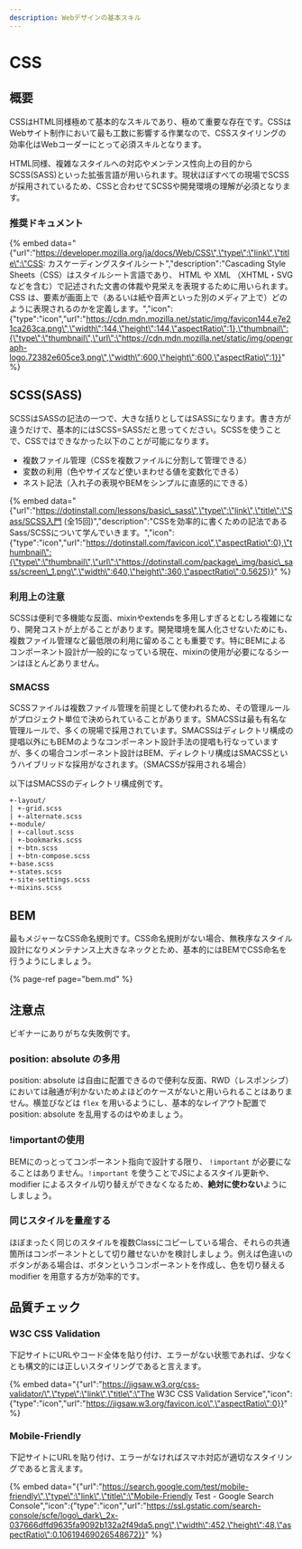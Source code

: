 ```yaml
---
description: Webデザインの基本スキル
---
```


# CSS

## 概要

CSSはHTML同様極めて基本的なスキルであり、極めて重要な存在です。CSSはWebサイト制作において最も工数に影響する作業なので、CSSスタイリングの効率化はWebコーダーにとって必須スキルとなります。

HTML同様、複雑なスタイルへの対応やメンテンス性向上の目的からSCSS\(SASS\)といった拡張言語が用いられます。現状ほぼすべての現場でSCSSが採用されているため、CSSと合わせてSCSSや開発環境の理解が必須となります。

### 推奨ドキュメント

{% embed data="{\"url\":\"https://developer.mozilla.org/ja/docs/Web/CSS\",\"type\":\"link\",\"title\":\"CSS: カスケーディングスタイルシート\",\"description\":\"Cascading Style Sheets（CSS）はスタイルシート言語であり、 HTML や XML （XHTML・SVG などを含む）で記述された文書の体裁や見栄えを表現するために用いられます。 CSS は、要素が画面上で（あるいは紙や音声といった別のメディア上で）どのように表現されるのかを定義します。\",\"icon\":{\"type\":\"icon\",\"url\":\"https://cdn.mdn.mozilla.net/static/img/favicon144.e7e21ca263ca.png\",\"width\":144,\"height\":144,\"aspectRatio\":1},\"thumbnail\":{\"type\":\"thumbnail\",\"url\":\"https://cdn.mdn.mozilla.net/static/img/opengraph-logo.72382e605ce3.png\",\"width\":600,\"height\":600,\"aspectRatio\":1}}" %}

## SCSS\(SASS\)

SCSSはSASSの記法の一つで、大きな括りとしてはSASSになります。書き方が違うだけで、基本的にはSCSS=SASSだと思ってください。SCSSを使うことで、CSSではできなかった以下のことが可能になります。

* 複数ファイル管理（CSSを複数ファイルに分割して管理できる）
* 変数の利用（色やサイズなど使いまわせる値を変数化できる）
* ネスト記法（入れ子の表現やBEMをシンプルに直感的にできる）

{% embed data="{\"url\":\"https://dotinstall.com/lessons/basic\_sass\",\"type\":\"link\",\"title\":\"Sass/SCSS入門 \(全15回\)\",\"description\":\"CSSを効率的に書くための記法であるSass/SCSSについて学んでいきます。\",\"icon\":{\"type\":\"icon\",\"url\":\"https://dotinstall.com/favicon.ico\",\"aspectRatio\":0},\"thumbnail\":{\"type\":\"thumbnail\",\"url\":\"https://dotinstall.com/package\_img/basic\_sass/screen\_1.png\",\"width\":640,\"height\":360,\"aspectRatio\":0.5625}}" %}

### 利用上の注意

SCSSは便利で多機能な反面、mixinやextendsを多用しすぎるとむしろ複雑になり、開発コストが上がることがあります。開発環境を属人化させないためにも、複数ファイル管理など最低限の利用に留めることも重要です。特にBEMによるコンポーネント設計が一般的になっている現在、mixinの使用が必要になるシーンはほとんどありません。

### SMACSS

SCSSファイルは複数ファイル管理を前提として使われるため、その管理ルールがプロジェクト単位で決められていることがあります。SMACSSは最も有名な管理ルールで、多くの現場で採用されています。SMACSSはディレクトリ構成の提唱以外にもBEMのようなコンポーネント設計手法の提唱も行なっていますが、多くの場合コンポーネント設計はBEM、ディレクトリ構成はSMACSSというハイブリッドな採用がなされます。（SMACSSが採用される場合）

以下はSMACSSのディレクトリ構成例です。

```text
+-layout/
| +-grid.scss
| +-alternate.scss
+-module/
| +-callout.scss
| +-bookmarks.scss
| +-btn.scss
| +-btn-compose.scss
+-base.scss
+-states.scss
+-site-settings.scss
+-mixins.scss
```

## BEM

最もメジャーなCSS命名規則です。CSS命名規則がない場合、無秩序なスタイル設計になりメンテナンス上大きなネックとため、基本的にはBEMでCSS命名を行うようにしましょう。

{% page-ref page="bem.md" %}

## 注意点

ビギナーにありがちな失敗例です。

### position: absolute の多用

position: absolute は自由に配置できるので便利な反面、RWD（レスポンシブ）においては融通が利かないためよほどのケースがないと用いられることはありません。横並びなどは `flex` を用いるようにし、基本的なレイアウト配置でposition: absolute を乱用するのはやめましょう。

### !importantの使用

BEMにのっとってコンポーネント指向で設計する限り、 `!important` が必要になることはありません。`!important` を使うことでJSによるスタイル更新や、modifier によるスタイル切り替えができなくなるため、**絶対に使わない**ようにしましょう。

### 同じスタイルを量産する

ほぼまったく同じのスタイルを複数Classにコピーしている場合、それらの共通箇所はコンポーネントとして切り離せないかを検討しましょう。例えば色違いのボタンがある場合は、ボタンというコンポーネントを作成し、色を切り替えるmodifier を用意する方が効率的です。

## 品質チェック

### W3C CSS Validation

下記サイトにURLやコード全体を貼り付け、エラーがない状態であれば、少なくとも構文的には正しいスタイリングであると言えます。

{% embed data="{\"url\":\"https://jigsaw.w3.org/css-validator/\",\"type\":\"link\",\"title\":\"The W3C CSS Validation Service\",\"icon\":{\"type\":\"icon\",\"url\":\"https://jigsaw.w3.org/favicon.ico\",\"aspectRatio\":0}}" %}

### Mobile-Friendly

下記サイトにURLを貼り付け、エラーがなければスマホ対応が適切なスタイリングであると言えます。

{% embed data="{\"url\":\"https://search.google.com/test/mobile-friendly\",\"type\":\"link\",\"title\":\"Mobile-Friendly Test - Google Search Console\",\"icon\":{\"type\":\"icon\",\"url\":\"https://ssl.gstatic.com/search-console/scfe/logo\_dark\_2x-037666dffd9635fa9092b132a2f49da5.png\",\"width\":452,\"height\":48,\"aspectRatio\":0.10619469026548672}}" %}

